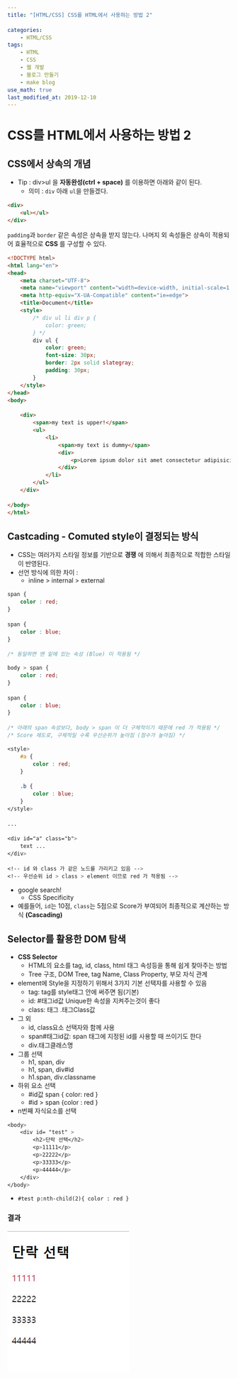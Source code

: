 ```yaml
---
title: "[HTML/CSS] CSS를 HTML에서 사용하는 방법 2"

categories:
    - HTML/CSS
tags:
    - HTML
    - CSS
    - 웹 개발
    - 블로그 만들기
    - make blog
use_math: true
last_modified_at: 2019-12-10
---  
```

# CSS를 HTML에서 사용하는 방법 2  
## CSS에서 상속의 개념  
+ Tip : div>ul 을 __자동완성(ctrl + space)__ 를 이용하면 아래와 같이 된다.  
  + 의미 : `div` 아래 `ul`을 만들겠다.  
  

```html  
<div>
    <ul></ul>
</div>
```   
  

`padding`과 `border` 같은 속성은 상속을 받지 않는다. 나머지 외 속성들은 상속이 적용되어 효율적으로 __CSS__ 를 구성할 수 있다.    
  

```html
<!DOCTYPE html>
<html lang="en">
<head>
    <meta charset="UTF-8">
    <meta name="viewport" content="width=device-width, initial-scale=1.0">
    <meta http-equiv="X-UA-Compatible" content="ie=edge">
    <title>Document</title>
    <style>
        /* div ul li div p {
            color: green;
        } */
        div ul {
            color: green;
            font-size: 30px;
            border: 2px solid slategray;
            padding: 30px;
        }
    </style>
</head>
<body>
  
    <div>
        <span>my text is upper!</span>
        <ul>
            <li>
                <span>my text is dummy</span>
                <div>
                    <p>Lorem ipsum dolor sit amet consectetur adipisicing elit. Reiciendis fugit eveniet hic labore maxime. Amet illum deserunt ea maiores, quaerat debitis mollitia dignissimos ex repellat harum perspiciatis ut nesciunt libero?</p>
                </div>
            </li>
        </ul>
    </div>
      
</body>
</html>
```  
  
## Castcading - Comuted style이 결정되는 방식  
+ CSS는 여러가지 스타일 정보를 기반으로 __경쟁__ 에 의해서 최종적으로 적합한 스타일이 반영된다.  
+ 선언 방식에 의한 차이 :
  + inline > internal > external  

```css
span {
    color : red;
}
  
span {
    color : blue;
}
  
/* 동일하면 맨 밑에 있는 속성 (Blue) 이 적용됨 */
```  
  

```css  
body > span {
    color : red;
}
  
span {
    color : blue;
}
  
/* 아래의 span 속성보다, body > span 이 더 구체적이기 때문에 red 가 적용됨 */
/* Score 제도로, 구체적일 수록 우선순위가 높아짐 (점수가 높아짐) */
```  
  

```css  
<style>
	#a {
        color : red;
	}
  	
	.b {
        color : blue;
	}
</style>
  
...
  
<div id="a" class="b">
	text ...
</div>
  
<!-- id 와 class 가 같은 노드를 가리키고 있음 -->
<!-- 우선순위 id > class > element 이므로 red 가 적용됨 -->
```  
+ google search!
  + CSS Specificity
+ 예를들어, `id`는 10점, `class`는 5점으로 Score가 부여되어 최종적으로 계산하는 방식 __(Cascading)__
  
## Selector를 활용한 DOM 탐색
+ __CSS Selector__ 
  + HTML의 요소를 tag, id, class, html 태그 속성등을 통해 쉽게 찾아주는 방법
  + Tree 구조, DOM Tree, tag Name, Class Property, 부모 자식 관계  
+ element에 Style을 지정하기 위해서 3가지 기본 선택자를 사용할 수 있음  
  + tag: tag를 style태그 안에 써주면 됨(기본)
  + id: #태그id값 Unique한 속성을 지켜주는것이 좋다
  + class: 태그 .태그Class값
+ 그 외
  + id, class요소 선택자와 함께 사용
  + span#태그id값: span 태그에 지정된 id를 사용할 때 쓰이기도 한다
  + div.태그클래스명
+ 그룹 선택
  + h1, span, div
  + h1, span, div#id
  + h1.span, div.classname
+ 하위 요소 선택
  + #id값 span { color: red }
  + #id > span {color : red }
+ n번째 자식요소를 선택  
```css
<body>
    <div id= "test" >
        <h2>단락 선택</h2>
        <p>11111</p>
        <p>22222</p>
        <p>33333</p>
        <p>44444</p>
    </div>
</body>
```  
  + `#test p:nth-child(2){ color : red }`  
  

### 결과  
[![](/assets/HTML-CSS/2019-12-12-HTML-CSS-04-img01.jpg)](/assets/HTML-CSS/2019-12-12-HTML-CSS-04-img01.jpg) 
